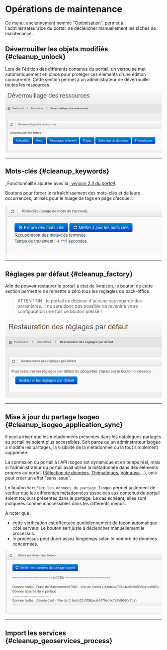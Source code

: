# Opérations de maintenance

Ce menu, anciennement nommé "Optimisation", permet à l'administrateur.rice du portail de déclencher manuellement les t&#226;ches de maintenance.

## Déverrouiller les objets modifiés {#cleanup_unlock}

Lors de l'édition des différents contenus du portail, un verrou se met automatiquement en place pour protéger ces éléments d'une édition concurrente. Cette section permet à un administrateur de déverrouiller toutes les ressources.

![&quot;Boutons pour déverrouiller les différentes ressources côté back&quot;](/assets/back_unlock.png)

----

## Mots-clés {#cleanup_keywords}

_Fonctionnalité ajoutée avec la _[_version 2.3 du portail_](/versions#version23.md).

Boutons pour forcer le rafraîchissement des mots-clés et de leurs occurrences, utilisés pour le nuage de tags en page d'accueil.

![](/assets/back_keywords_cloud_refresh.png)

----

## Réglages par défaut {#cleanup_factory}

Afin de pouvoir restaurer le portail à état de livraison, le bouton de cette section permettre de remettre à zéro tous les réglagles du back-office.

> ATTENTION : le portail ne dispose d'aucune sauvegarde des paramètres. Il ne sera donc pas possible de revenir à votre configuration une fois ce bouton pressé !

![](/assets/back_reset_default.png)

----

## Mise à jour du partage Isogeo {#cleanup_isogeo_application_sync}

Il peut arriver que les métadonnées présentes dans les catalogues partagés au portail ne soient plus accessibles. Soit parce qu'un adminstrateur Isogeo a modifié les partages, la visibilité de la métadonnée ou la tout simplement supprimée.

La connexion du portail à l'API Isogeo est dynamique et en temps réel, mais si l'administrateur du portail avait utilisé la métadonnée dans des éléments propres au portail \([Sélection de données](/homepage/featured-data.md), [Thématiques](/homepage/thematics.md), [Voir aussi](/settings/voir-aussi.md)...\), cela peut créer un effet "sans issue".

Le bouton `Vérifier les données du partage Isogeo` permet justement de vérifier que les différentes métadonnées associées aux contenus du portail soient toujours présentes dans le partage. Le cas échéant, elles sont indiquées comme inaccessibles dans les différents menus.

A noter que :

* cette vérification est effectuée quotidiennement de façon automatique côté serveur. Le bouton sert juste à déclencher manuellement le processus.
* le processus peut durer assez longtemps selon le nombre de données concernées.

![](/assets/back_unlock_share_refresh.png)


----

## Import les services {#cleanup_geoservices_process}




